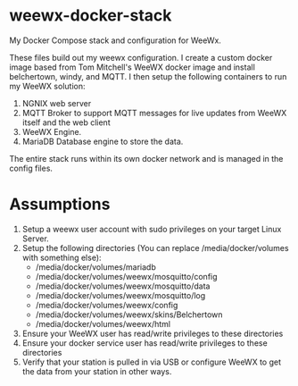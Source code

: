 # weewx-docker-stack
My Docker Compose stack and configuration for WeeWx.

These files build out my weewx configuration. I create a custom docker image based from Tom Mitchell's WeeWX docker image and install belchertown, windy, and MQTT. I then setup the following containers to run my WeeWX solution:

1. NGNIX web server
2. MQTT Broker to support MQTT messages for live updates from WeeWX itself and the web client
3. WeeWX Engine.
4. MariaDB Database engine to store the data.


The entire stack runs within its own docker network and is managed in the config files.

# Assumptions
1. Setup a weewx user account with sudo privileges on your target Linux Server.
2. Setup the following directories (You can replace /media/docker/volumes with something else):
   - /media/docker/volumes/mariadb
   - /media/docker/volumes/weewx/mosquitto/config
   - /media/docker/volumes/weewx/mosquitto/data
   - /media/docker/volumes/weewx/mosquitto/log
   - /media/docker/volumes/weewx/config
   - /media/docker/volumes/weewx/skins/Belchertown
   - /media/docker/volumes/weewx/html
3. Ensure your WeeWX user has read/write privileges to these directories
4. Ensure your docker service user has read/write privileges to these directories
5. Verify that your station is pulled in via USB or configure WeeWX to get the data from your station in other ways.
